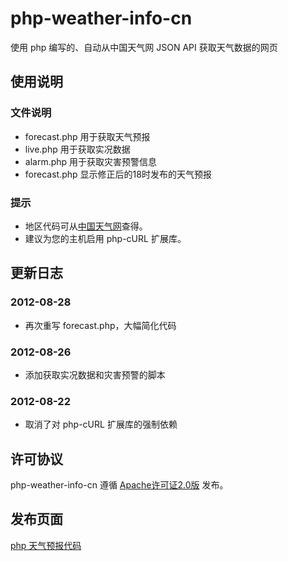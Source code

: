 php-weather-info-cn
===================

使用 php 编写的、自动从中国天气网 JSON API 获取天气数据的网页

使用说明
--------
### 文件说明
* forecast.php 用于获取天气预报
* live.php 用于获取实况数据
* alarm.php 用于获取灾害预警信息
* forecast.php 显示修正后的18时发布的天气预报

### 提示
* 地区代码可从[中国天气网]查得。
* 建议为您的主机启用 php-cURL 扩展库。

更新日志
--------
### 2012-08-28
* 再次重写 forecast.php，大幅简化代码

### 2012-08-26
* 添加获取实况数据和灾害预警的脚本

### 2012-08-22
* 取消了对 php-cURL 扩展库的强制依赖

许可协议
--------
php-weather-info-cn 遵循 [Apache许可证2.0版] 发布。

发布页面
--------
[php 天气预报代码]

[中国天气网]: http://www.weather.com.cn/
[Apache许可证2.0版]: http://www.apache.org/licenses/LICENSE-2.0
[php 天气预报代码]: http://lyonna.me/2012/01/php-weather-forecast/
